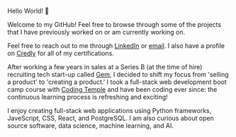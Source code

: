 Hello World! 👋 

Welcome to my GitHub! Feel free to browse through some of the projects that I have previously worked on or am currently working on.

Feel free to reach out to me through [LinkedIn](https://linkedin.com/in/dxiong1) or [email](mailto:dtx319+7@gmail.com). I also have a profile on [Credly](https://credly.com/users/dtx319) for all of my certifications.

 After working a few years in sales at a Series B (at the time of hire) recruiting tech start-up called [Gem](https://www.gem.com/), I decided to shift my focus from 'selling a product' to 'creating a product.' I took a full-stack web development boot camp course with [Coding Temple](https://www.codingtemple.com/) and have been coding ever since: the continuous learning process is refreshing and exciting!
 
 I enjoy creating full-stack web applications using Python frameworks, JaveScript, CSS, React, and PostgreSQL. I am also curious about open source software, data science, machine learning, and AI.
